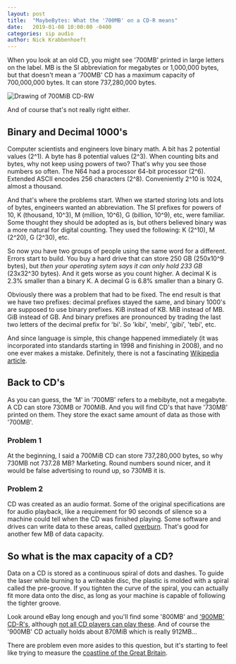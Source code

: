```yaml
---
layout: post
title:  "MaybeBytes: What the '700MB' on a CD-R means"
date:   2019-01-08 10:00:00 -0400
categories: sip audio
author: Nick Krabbenhoeft
---
```


When you look at an old CD, you might see '700MB' printed in large letters on the label. MB is the SI abbreviation for megabytes or 1,000,000 bytes, but that doesn't mean a '700MB' CD has a maximum capacity of 700,000,000 bytes. It can store 737,280,000 bytes.

![Drawing of 700MiB CD-RW]({{site.baseurl}}/assets/img/cd.png)

And of course that's not really right either.

## Binary and Decimal 1000's
Computer scientists and engineers love binary math. A bit has 2 potential values (2^1). A byte has 8 potential values (2^3). When counting bits and bytes, why not keep using powers of two? That's why you see those numbers so often. The N64 had a processor 64-bit processor (2^6). Extended ASCII encodes 256 characters (2^8). Conveniently 2^10 is 1024, almost a thousand. 

And that's where the problems start. When we started storing lots and lots of bytes, engineers wanted an abbreviation. The SI prefixes for powers of 10, K (thousand, 10^3), M (million, 10^6), G (billion, 10^9), etc, were familiar. Some thought they should be adopted as is, but others believed binary was a more natural for digital counting. They used the following: K (2^10), M (2^20), G (2^30), etc.

So now you have two groups of people using the same word for a different. Errors start to build. You buy a hard drive that can store 250 GB (250x10^9 bytes), but *then your operating sytem says it can only hold 233 GB* (23x32^30 bytes). And it gets worse as you count higher. A decimal K is 2.3% smaller than a binary K. A decimal G is 6.8% smaller than a binary G.

Obviously there was a problem that had to be fixed. The end result is that we have two prefixes: decimal prefixes stayed the same, and binary 1000's are supposed to use binary prefixes. KiB instead of KB. MiB instead of MB. GiB instead of GB. And binary prefixes are pronounced by trading the last two letters of the decimal prefix for 'bi'. So 'kibi', 'mebi', 'gibi', 'tebi', etc.

And since language is simple, this change happened immediately (it was incorporated into standards starting in 1998 and finishing in 2008), and no one ever makes a mistake. Definitely, there is not a fascinating [Wikipedia article](https://en.wikipedia.org/wiki/Binary_prefix).

## Back to CD's
As you can guess, the 'M' in '700MB' refers to a mebibyte, not a megabyte. A CD can store 730MB or 700MiB. And you will find CD's that have '730MB' printed on them. They store the exact same amount of data as those with '700MB'.

### Problem 1
At the beginning, I said a 700MiB CD can store 737,280,000 bytes, so why 730MB not 737.28 MB? Marketing. Round numbers sound nicer, and it would be false advertising to round up, so 730MB it is.

### Problem 2
CD was created as an audio format. Some of the original specifications are for audio playback, like a requirement for 90 seconds of silence so a machine could tell when the CD was finished playing. Some software and drives can write data to these areas, called [overburn](https://www.cdrfaq.org/faq03.html#S3-8-3). That's good for another few MB of data capacity.

## So what is the max capacity of a CD?
Data on a CD is stored as a continuous spiral of dots and dashes. To guide the laser while burning to a writeable disc, the plastic is molded with a spiral called the pre-groove. If you tighten the curve of the spiral, you can actually fit more data onto the disc, as long as your machine is capable of following the tighter groove.

Look around eBay long enough and you'll find some '800MB' and ['900MB' CD-R's](https://www.ebay.com/itm/25-MediaRange-Branded-Blank-CD-R-discs-48x-100-min-900MB-100-minutes-CD-R-MR222-/320993466527), although [not all CD players can play these](https://www.cdrfaq.org/faq03.html#S3-8-2). And of course the '900MB' CD actually holds about 870MiB which is really 912MB...

There are problem even more asides to this question, but it's starting to feel like trying to measure the [coastline of the Great Britain](https://en.wikipedia.org/wiki/Coastline_paradox).

